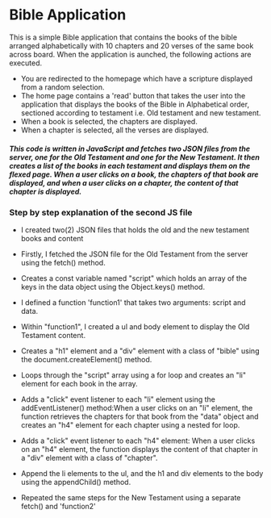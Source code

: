 # Bible Application
This is a simple Bible application that contains the books of the bible arranged alphabetically with 10 chapters and 20 verses of the same book across board. When the application is aunched, the following actions are executed.
* You are redirected to the homepage which have a scripture displayed from a random selection.
* The home page contains a 'read' button that takes the user into the application that displays the books of the Bible in Alphabetical order, sectioned according to testament i.e. Old testament and new testament.
* When a book is selected, the chapters are displayed.
* When a chapter is selected, all the verses are displayed. 



##### This code is written in JavaScript and fetches two JSON files from the server, one for the Old Testament and one for the New Testament. It then creates a list of the books in each testament and displays them on the flexed page. When a user clicks on a book, the chapters of that book are displayed, and when a user clicks on a chapter, the content of that chapter is displayed.

### Step by step explanation of the second JS file 

* I created two(2) JSON files that holds the old and the new testament books and content 
*  Firstly, I fetched the JSON file for the Old Testament from the server  using the fetch() method.
*  Creates a const variable named "script" which holds an array of the keys in the data object using the Object.keys() method.
*  I defined a function 'function1' that takes two arguments: script and data.
*  Within "function1", I created a ul and body element to display the Old Testament content.
*  Creates a "h1" element and a "div" element with a class of "bible" using the document.createElement() method.
*  Loops through the "script" array using a for loop and creates an "li" element for each book in the array.
*  Adds a "click" event listener to each "li" element using the addEventListener() method:When a user clicks on an "li" element, the function retrieves the chapters for that book from the "data" object and creates an "h4" element for each chapter using a nested for loop.
*  Adds a "click" event listener to each "h4" element: When a user clicks on an "h4" element, the function displays the content of that chapter in a "div" element with a class of "chapter".

*  Append the li elements to the ul, and the h1 and div elements to the body using the appendChild() method.
*  Repeated the same steps for the New Testament using a separate fetch() and 'function2'












